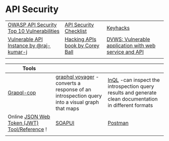 # API Security

|                                                                                          |                                                                                                                         |                                                                                                 |
| ---------------------------------------------------------------------------------------- | ----------------------------------------------------------------------------------------------------------------------- | ----------------------------------------------------------------------------------------------- |
| [OWASP API Security Top 10 Vulnerabilities](https://owasp.org/www-project-api-security/) | [API Security Checklist](https://github.com/Martian1337/API-Security-Checklist)                                         | [Keyhacks](https://github.com/streaak/keyhacks)                                                 |
| [Vulnerable API Instance by @raj-kumar-j](https://github.com/raj-kumar-j/Vulnerable-API) | [Hacking APIs book by Corey Ball](https://www.amazon.com/Hacking-APIs-Application-Programming-Interfaces/dp/1718502443) | [DVWS: Vulnerable application with web service and API](https://github.com/snoopysecurity/dvws) |
|                                                                                          |                                                                                                                         |                                                                                                 |

| Tools                                                           |                                                                                                                                                  |                                                                                                                                             |
| --------------------------------------------------------------- | ------------------------------------------------------------------------------------------------------------------------------------------------ | ------------------------------------------------------------------------------------------------------------------------------------------- |
| [Grapql-cop](https://github.com/dolevf/graphql-cop)             | [graphql voyager](https://github.com/IvanGoncharov/graphql-voyager) -converts a response of an introspection query into a visual graph that maps | [InQL](https://github.com/doyensec/inql) -can inspect the introspection query results and generate clean documentation in different formats |
| Online [JSON Web Token (JWT) Tool/Reference](https://jwt.io/) ! | [SOAPUI](https://www.soapui.org/)                                                                                                                | [Postman](https://www.postman.com/)                                                                                                         |
|                                                                 |                                                                                                                                                  |                                                                                                                                             |
